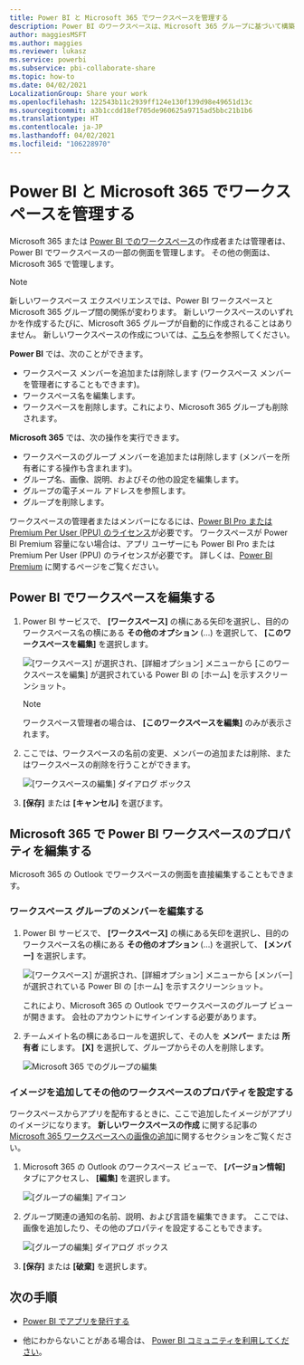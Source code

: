 ```yaml
---
title: Power BI と Microsoft 365 でワークスペースを管理する
description: Power BI のワークスペースは、Microsoft 365 グループに基づいて構築されたコラボレーション エクスペリエンスです。 Power BI および Microsoft 365 でワークスペースを管理します。
author: maggiesMSFT
ms.author: maggies
ms.reviewer: lukasz
ms.service: powerbi
ms.subservice: pbi-collaborate-share
ms.topic: how-to
ms.date: 04/02/2021
LocalizationGroup: Share your work
ms.openlocfilehash: 122543b11c2939ff124e130f139d98e49651d13c
ms.sourcegitcommit: a3b1ccdd18ef705de960625a9715ad5bbc21b1b6
ms.translationtype: HT
ms.contentlocale: ja-JP
ms.lasthandoff: 04/02/2021
ms.locfileid: "106228970"
---
```

# <a name="manage-your-workspace-in-power-bi-and-microsoft-365"></a>Power BI と Microsoft 365 でワークスペースを管理する

Microsoft 365 または [Power BI でのワークスペース](service-create-distribute-apps.md)の作成者または管理者は、Power BI でワークスペースの一部の側面を管理します。 その他の側面は、Microsoft 365 で管理します。

> [!NOTE]
> 新しいワークスペース エクスペリエンスでは、Power BI ワークスペースと Microsoft 365 グループ間の関係が変わります。 新しいワークスペースのいずれかを作成するたびに、Microsoft 365 グループが自動的に作成されることはありません。 新しいワークスペースの作成については、[こちら](service-create-the-new-workspaces.md)を参照してください。

**Power BI** では、次のことができます。

* ワークスペース メンバーを追加または削除します (ワークスペース メンバーを管理者にすることもできます)。
* ワークスペース名を編集します。
* ワークスペースを削除します。これにより、Microsoft 365 グループも削除されます。

**Microsoft 365** では、次の操作を実行できます。

* ワークスペースのグループ メンバーを追加または削除します (メンバーを所有者にする操作も含まれます)。
* グループ名、画像、説明、およびその他の設定を編集します。
* グループの電子メール アドレスを参照します。
* グループを削除します。

ワークスペースの管理者またはメンバーになるには、[Power BI Pro または Premium Per User (PPU) のライセンス](../fundamentals/service-features-license-type.md)が必要です。 ワークスペースが Power BI Premium 容量にない場合は、アプリ ユーザーにも Power BI Pro または Premium Per User (PPU) のライセンスが必要です。 詳しくは、[Power BI Premium](../admin/service-premium-what-is.md) に関するページをご覧ください。

## <a name="edit-your-workspace-in-power-bi"></a>Power BI でワークスペースを編集する

1. Power BI サービスで、 **[ワークスペース]** の横にある矢印を選択し、目的のワークスペース名の横にある **その他のオプション** (...) を選択して、 **[このワークスペースを編集]** を選択します。

   ![[ワークスペース] が選択され、[詳細オプション] メニューから [このワークスペースを編集] が選択されている Power BI の [ホーム] を示すスクリーンショット。](media/service-manage-app-workspace-in-power-bi-and-office-365/power-bi-app-ellipsis.png)

   > [!NOTE]
   > ワークスペース管理者の場合は、 **[このワークスペースを編集]** のみが表示されます。

1. ここでは、ワークスペースの名前の変更、メンバーの追加または削除、またはワークスペースの削除を行うことができます。

   ![[ワークスペースの編集] ダイアログ ボックス](media/service-manage-app-workspace-in-power-bi-and-office-365/power-bi-app-edit-workspace.png)

1. **[保存]** または **[キャンセル]** を選びます。

## <a name="edit-power-bi-workspace-properties-in-microsoft-365"></a>Microsoft 365 で Power BI ワークスペースのプロパティを編集する

Microsoft 365 の Outlook でワークスペースの側面を直接編集することもできます。

### <a name="edit-the-members-of-the-workspace-group"></a>ワークスペース グループのメンバーを編集する

1. Power BI サービスで、 **[ワークスペース]** の横にある矢印を選択し、目的のワークスペース名の横にある **その他のオプション** (...) を選択して、 **[メンバー]** を選択します。

   ![[ワークスペース] が選択され、[詳細オプション] メニューから [メンバー] が選択されている Power BI の [ホーム] を示すスクリーンショット。](media/service-manage-app-workspace-in-power-bi-and-office-365/power-bi-app-ellipsis-members.png)

   これにより、Microsoft 365 の Outlook でワークスペースのグループ ビューが開きます。 会社のアカウントにサインインする必要があります。

1. チームメイト名の横にあるロールを選択して、その人を **メンバー** または **所有者** にします。 **[X]** を選択して、グループからその人を削除します。

   ![Microsoft 365 でのグループの編集](media/service-manage-app-workspace-in-power-bi-and-office-365/pbi_managegroupo365.png)

### <a name="add-an-image-and-set-other-workspace-properties"></a>イメージを追加してその他のワークスペースのプロパティを設定する

ワークスペースからアプリを配布するときに、ここで追加したイメージがアプリのイメージになります。 **新しいワークスペースの作成** に関する記事の [Microsoft 365 ワークスペースへの画像の追加](service-create-workspaces.md#add-an-image-to-your-microsoft-365-workspace-optional)に関するセクションをご覧ください。

1. Microsoft 365 の Outlook のワークスペース ビューで、 **[バージョン情報]** タブにアクセスし、 **[編集]** を選択します。

    ![[グループの編集] アイコン](media/service-manage-app-workspace-in-power-bi-and-office-365/pbi_editgroupo365.png)
1. グループ関連の通知の名前、説明、および言語を編集できます。 ここでは、画像を追加したり、その他のプロパティを設定することもできます。

   ![[グループの編集] ダイアログ ボックス](media/service-manage-app-workspace-in-power-bi-and-office-365/pbi_editgrpo365dialog.png)

1. **[保存]** または **[破棄]** を選択します。

## <a name="next-steps"></a>次の手順

* [Power BI でアプリを発行する](service-create-distribute-apps.md)

* 他にわからないことがある場合は、 [Power BI コミュニティを利用してください](https://community.powerbi.com/)。

